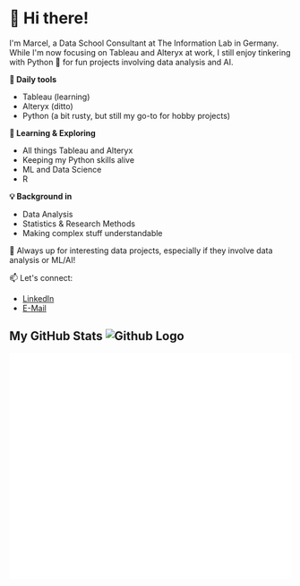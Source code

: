 # 👋 Hi there!

I'm Marcel, a Data School Consultant at The Information Lab in Germany. While I'm now focusing on Tableau and Alteryx at work, I still enjoy tinkering with Python 🐍 for fun projects involving data analysis and AI.

**🔨 Daily tools**
- Tableau (learning)
- Alteryx (ditto)
- Python (a bit rusty, but still my go-to for hobby projects)

**🌱 Learning & Exploring**
- All things Tableau and Alteryx
- Keeping my Python skills alive
- ML and Data Science
- R
  
**💡 Background in**
- Data Analysis
- Statistics & Research Methods
- Making complex stuff understandable
  
🤝 Always up for interesting data projects, especially if they involve data analysis or ML/AI!

📫 Let's connect:
- [LinkedIn](https://www.linkedin.com/in/marcel-wiechmann-4a10a343/)
- [E-Mail](mail@mwiechmann.com)

## My GitHub Stats <img src="https://github.githubassets.com/images/modules/logos_page/GitHub-Mark.png" alt="Github Logo" width=50px/>
![Metrics](https://github.com/MWiechmann/MWiechmann/blob/main/github-metrics.svg)
<!---
MWiechmann/MWiechmann is a ✨ special ✨ repository because its `README.md` (this file) appears on your GitHub profile.
You can click the Preview link to take a look at your changes.
--->
